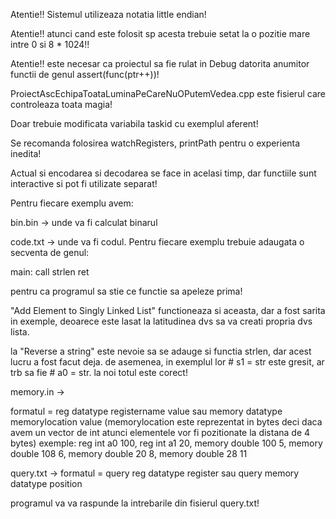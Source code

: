 Atentie!! Sistemul utilizeaza notatia little endian!

Atentie!! atunci cand este folosit sp acesta trebuie setat la o pozitie mare intre 0 si 8 * 1024!!

Atentie!! este necesar ca proiectul sa fie rulat in Debug datorita anumitor functii de genul assert(func(ptr++))!

ProiectAscEchipaToataLuminaPeCareNuOPutemVedea.cpp este fisierul care controleaza toata magia!

Doar trebuie modificata variabila taskid cu exemplul aferent!

Se recomanda folosirea watchRegisters, printPath pentru o experienta inedita!

Actual si encodarea si decodarea se face in acelasi timp, dar functiile sunt interactive si pot fi utilizate separat!

Pentru fiecare exemplu avem:

bin.bin -> unde va fi calculat binarul

code.txt -> unde va fi codul. Pentru fiecare exemplu trebuie adaugata o secventa de genul:

main:
    call strlen
    ret
    
pentru ca programul sa stie ce functie sa apeleze prima!

"Add Element to Singly Linked List" functioneaza si aceasta, dar a fost sarita in exemple, deoarece este lasat la latitudinea dvs sa va creati propria dvs lista.

la "Reverse a string" este nevoie sa se adauge si functia strlen, dar acest lucru a fost facut deja. de asemenea, in exemplul lor # s1 = str este gresit, ar trb sa fie # a0 = str. la noi totul este corect!

memory.in -> 

formatul = reg datatype registername value sau memory datatype memorylocation value (memorylocation este reprezentat in bytes deci daca avem un vector de int atunci elementele vor fi pozitionate la distana de 4 bytes)
exemple:
reg int a0 100, reg int a1 20, memory double 100 5, memory double 108 6, memory double 20 8, memory double 28 11

query.txt -> 
formatul = query reg datatype register sau query memory datatype position

programul va va raspunde la intrebarile din fisierul query.txt!
